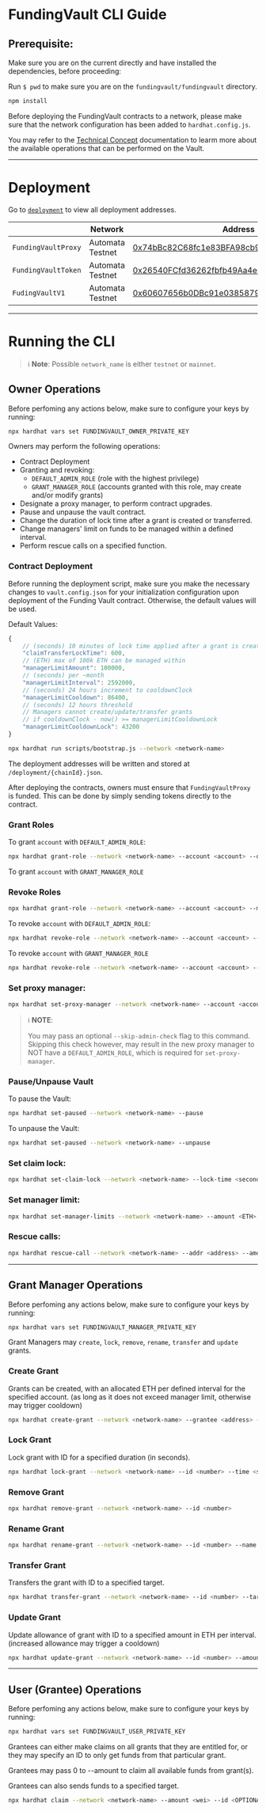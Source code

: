 # FundingVault CLI Guide

## Prerequisite:

Make sure you are on the current directly and have installed the dependencies, before proceeding:

Run `$ pwd` to make sure you are on the `fundingvault/fundingvault` directory.

```bash
npm install
```

Before deploying the FundingVault contracts to a network, please make sure that the network configuration has been added to `hardhat.config.js`.

You may refer to the [Technical Concept](./docs/TechnicalConcept.md) documentation to learm more about the available operations that can be performed on the Vault. 

---

# Deployment

Go to [`deployment`](./deployment/) to view all deployment addresses.

|  | Network | Address |
| --- | --- | --- |
| `FundingVaultProxy` | Automata Testnet | [0x74bBc82C68fc1e83BFA98cb9A2d6ef8241F46d28](https://explorer-testnet.ata.network/address/0x74bBc82C68fc1e83BFA98cb9A2d6ef8241F46d28) |
| `FundingVaultToken` | Automata Testnet | [0x26540FCfd36262fbfb49Aa4eC6108B20595b796a](https://explorer-testnet.ata.network/address/0x26540FCfd36262fbfb49Aa4eC6108B20595b796a) |
| `FudingVaultV1` | Automata Testnet | [0x60607656b0DBc91e038587967E4a5e20B0e9809F](https://explorer-testnet.ata.network/address/0x60607656b0DBc91e038587967E4a5e20B0e9809F) |

---

# Running the CLI

>
> ℹ️ **Note**: Possible `network_name` is either `testnet` or `mainnet`.
>

## Owner Operations

Before perfoming any actions below, make sure to configure your keys by running:
```bash
npx hardhat vars set FUNDINGVAULT_OWNER_PRIVATE_KEY
```

Owners may perform the following operations:
- Contract Deployment
- Granting and revoking: 
    - `DEFAULT_ADMIN_ROLE` (role with the highest privilege)
    - `GRANT_MANAGER_ROLE` (accounts granted with this role, may create and/or modify grants)
- Designate a proxy manager, to perform contract upgrades.
- Pause and unpause the vault contract.
- Change the duration of lock time after a grant is created or transferred.
- Change managers' limit on funds to be managed within a defined interval.
- Perform rescue calls on a specified function.

### Contract Deployment

Before running the deployment script, make sure you make the necessary changes to `vault.config.json` for your initialization configuration upon deployment of the Funding Vault contract. Otherwise, the default values will be used.

Default Values:
```javascript
{   
    // (seconds) 10 minutes of lock time applied after a grant is created or transferred
    "claimTransferLockTime": 600,
    // (ETH) max of 100k ETH can be managed within
    "managerLimitAmount": 100000,
    // (seconds) per ~month
    "managerLimitInterval": 2592000,
    // (seconds) 24 hours increment to cooldownClock
    "managerLimitCooldown": 86400,
    // (seconds) 12 hours threshold
    // Managers cannot create/update/transfer grants 
    // if cooldownClock - now() >= managerLimitCooldownLock
    "managerLimitCooldownLock": 43200
}
```

```bash
npx hardhat run scripts/bootstrap.js --network <network-name>
```

The deployment addresses will be written and stored at `/deployment/{chainId}.json`.

After deploying the contracts, owners must ensure that `FundingVaultProxy` is funded. This can be done by simply sending tokens directly to the contract.

### Grant Roles

To grant `account` with `DEFAULT_ADMIN_ROLE`:

```bash
npx hardhat grant-role --network <network-name> --account <account> --owner-role
```

To grant `account` with `GRANT_MANAGER_ROLE`

### Revoke Roles

```bash
npx hardhat grant-role --network <network-name> --account <account> --manager-role
```

To revoke `account` with `DEFAULT_ADMIN_ROLE`:

```bash
npx hardhat revoke-role --network <network-name> --account <account> --owner-role
```

To revoke `account` with `GRANT_MANAGER_ROLE`

```bash
npx hardhat revoke-role --network <network-name> --account <account> --manager-role
```

### Set proxy manager:

```bash
npx hardhat set-proxy-manager --network <network-name> --account <account>
```

> ℹ️ **NOTE**:
> 
> You may pass an optional `--skip-admin-check` flag to this command.
> Skipping this check however, may result in the new proxy manager to NOT have a `DEFAULT_ADMIN_ROLE`,
> which is required for `set-proxy-manager`.
>

### Pause/Unpause Vault

To pause the Vault:

```bash
npx hardhat set-paused --network <network-name> --pause
```

To unpause the Vault:

```bash
npx hardhat set-paused --network <network-name> --unpause
```

### Set claim lock:

```bash
npx hardhat set-claim-lock --network <network-name> --lock-time <seconds>
```

### Set manager limit:

```bash
npx hardhat set-manager-limits --network <network-name> --amount <ETH> --interval <seconds> --cooldown <seconds> --cooldown-lock <seconds>
```

### Rescue calls:

```bash
npx hardhat rescue-call --network <network-name> --addr <address> --amount <wei> --data <calldata-hexstring>
```

---

## Grant Manager Operations

Before perfoming any actions below, make sure to configure your keys by running:
```bash
npx hardhat vars set FUNDINGVAULT_MANAGER_PRIVATE_KEY
```

Grant Managers may `create`, `lock`, `remove`, `rename`, `transfer` and `update` grants.

### Create Grant

Grants can be created, with an allocated ETH per defined interval for the specified account. (as long as it does not exceed manager limit, otherwise may trigger cooldown)

```bash
npx hardhat create-grant --network <network-name> --grantee <address> --amount <ETH> --interval <seconds> --name <string>
```

### Lock Grant

Lock grant with ID for a specified duration (in seconds).

```bash
npx hardhat lock-grant --network <network-name> --id <number> --time <seconds>
```

### Remove Grant

```bash
npx hardhat remove-grant --network <network-name> --id <number>
```

### Rename Grant

```bash
npx hardhat rename-grant --network <network-name> --id <number> --name <string>
```

### Transfer Grant

Transfers the grant with ID to a specified target.

```bash
npx hardhat transfer-grant --network <network-name> --id <number> --target <address>
```

### Update Grant

Update allowance of grant with ID to a specified amount in ETH per interval. (increased allowance may trigger a cooldown)

```bash
npx hardhat update-grant --network <network-name> --id <number> --amount <ETH> --interval <seconds>
```

---

## User (Grantee) Operations

Before perfoming any actions below, make sure to configure your keys by running:
```bash
npx hardhat vars set FUNDINGVAULT_USER_PRIVATE_KEY
```

Grantees can either make claims on all grants that they are entitled for, or they may specify an ID to only get funds from that particular grant.

Grantees may pass 0 to --amount to claim all available funds from grant(s).

Grantees can also sends funds to a specified target.

```bash
npx hardhat claim --network <network-name> --amount <wei> --id <OPTIONAL: number> --target <OPTIONAL: address>
```